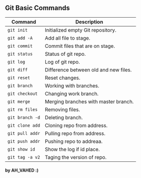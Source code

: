 ## Git Basic Commands
| Command | Description |
|---------|-------------|
| `git init` | Initialized empty Git repository.  |
| `git add -A` | Add all file to stage. |
| `git commit` | Commit files that are on stage. |
| `git status` | Status of git repo. |
| `git log` | Log of git repo. |
| `git diff` | Difference between old and new files. |
| `git reset` | Reset changes. |
| `git branch` | Working with branches. |
| `git checkout` | Changing work branch. |
| `git merge` | Merging branches with master branch. |
| `git rm files` | Removing files. |
| `git branch -d` | Deleting branch. |
| `git clone add` | Cloning repo from address. |
| `git pull addr` | Pulling repo from address. |
| `git push addr` | Pushing repo to addreaa. |
| `git show id` | Show the log if id place. |
| `git tag -a v2` | Taging the version of repo. |

#### by AH_VAHED :) 
